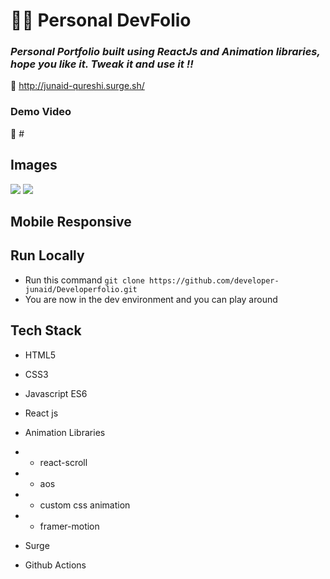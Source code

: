 # 👨‍💻 Personal DevFolio

### *Personal Portfolio built using ReactJs and Animation libraries, hope you like it. Tweak it and use it !!*
:link: http://junaid-qureshi.surge.sh/

### Demo Video
:link: #


## Images 
<img src='./' />
<img src='./' />




## Mobile Responsive


## Run Locally 

- Run this command `git clone https://github.com/developer-junaid/Developerfolio.git`
- You are now in the dev environment and you can play around 

## Tech Stack

- HTML5
- CSS3
- Javascript ES6
- React js

- Animation Libraries
- - react-scroll
- - aos
- - custom css animation
- - framer-motion

- Surge
- Github Actions
